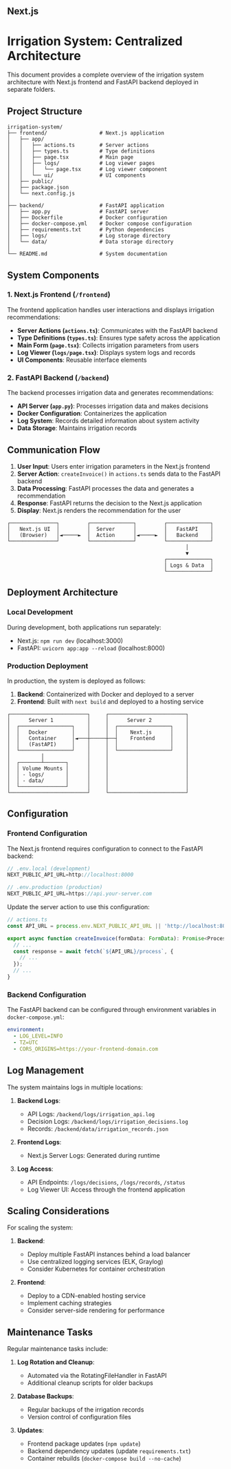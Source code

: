## Next.js



# Irrigation System: Centralized Architecture

This document provides a complete overview of the irrigation system architecture with Next.js frontend and FastAPI backend deployed in separate folders.

## Project Structure

```
irrigation-system/
├── frontend/                 # Next.js application
│   ├── app/
│   │   ├── actions.ts        # Server actions
│   │   ├── types.ts          # Type definitions
│   │   ├── page.tsx          # Main page
│   │   ├── logs/             # Log viewer pages
│   │   │   └── page.tsx      # Log viewer component
│   │   └── ui/               # UI components
│   ├── public/
│   ├── package.json
│   └── next.config.js
│
├── backend/                  # FastAPI application
│   ├── app.py                # FastAPI server
│   ├── Dockerfile            # Docker configuration
│   ├── docker-compose.yml    # Docker compose configuration
│   ├── requirements.txt      # Python dependencies
│   ├── logs/                 # Log storage directory
│   └── data/                 # Data storage directory
│
└── README.md                 # System documentation
```

## System Components

### 1. Next.js Frontend (`/frontend`)

The frontend application handles user interactions and displays irrigation recommendations:

- **Server Actions (`actions.ts`)**: Communicates with the FastAPI backend
- **Type Definitions (`types.ts`)**: Ensures type safety across the application
- **Main Form (`page.tsx`)**: Collects irrigation parameters from users
- **Log Viewer (`logs/page.tsx`)**: Displays system logs and records
- **UI Components**: Reusable interface elements

### 2. FastAPI Backend (`/backend`)

The backend processes irrigation data and generates recommendations:

- **API Server (`app.py`)**: Processes irrigation data and makes decisions
- **Docker Configuration**: Containerizes the application
- **Log System**: Records detailed information about system activity
- **Data Storage**: Maintains irrigation records

## Communication Flow

1. **User Input**: Users enter irrigation parameters in the Next.js frontend
2. **Server Action**: `createInvoice()` in `actions.ts` sends data to the FastAPI backend
3. **Data Processing**: FastAPI processes the data and generates a recommendation
4. **Response**: FastAPI returns the decision to the Next.js application
5. **Display**: Next.js renders the recommendation for the user

```
┌───────────────┐         ┌──────────────┐         ┌──────────────┐
│   Next.js UI  │         │  Server      │         │   FastAPI    │
│   (Browser)   │◄─────►  │  Action      │◄─────►  │   Backend    │
└───────────────┘         └──────────────┘         └──────────────┘
                                                          │
                                                          ▼
                                                   ┌──────────────┐
                                                   │ Logs & Data  │
                                                   └──────────────┘
```

## Deployment Architecture

### Local Development

During development, both applications run separately:

- Next.js: `npm run dev` (localhost:3000)
- FastAPI: `uvicorn app:app --reload` (localhost:8000)

### Production Deployment

In production, the system is deployed as follows:

1. **Backend**: Containerized with Docker and deployed to a server
2. **Frontend**: Built with `next build` and deployed to a hosting service

```
┌─────────────────────────┐     ┌─────────────────────────┐
│      Server 1           │     │      Server 2           │
│  ┌─────────────────┐    │     │  ┌─────────────────┐    │
│  │   Docker        │    │     │  │    Next.js      │    │
│  │   Container     │◄───┼─────┼──┤    Frontend     │    │
│  │   (FastAPI)     │    │     │  │                 │    │
│  └─────────────────┘    │     │  └─────────────────┘    │
│          │              │     │                         │
│  ┌───────┴───────┐      │     │                         │
│  │ Volume Mounts │      │     │                         │
│  │ - logs/       │      │     │                         │
│  │ - data/       │      │     │                         │
│  └───────────────┘      │     │                         │
└─────────────────────────┘     └─────────────────────────┘
```

## Configuration

### Frontend Configuration

The Next.js frontend requires configuration to connect to the FastAPI backend:

```typescript
// .env.local (development)
NEXT_PUBLIC_API_URL=http://localhost:8000

// .env.production (production)
NEXT_PUBLIC_API_URL=https://api.your-server.com
```

Update the server action to use this configuration:

```typescript
// actions.ts
const API_URL = process.env.NEXT_PUBLIC_API_URL || 'http://localhost:8000';

export async function createInvoice(formData: FormData): Promise<ProcessedFormData> {
  // ...
  const response = await fetch(`${API_URL}/process`, {
    // ...
  });
  // ...
}
```

### Backend Configuration

The FastAPI backend can be configured through environment variables in `docker-compose.yml`:

```yaml
environment:
  - LOG_LEVEL=INFO
  - TZ=UTC
  - CORS_ORIGINS=https://your-frontend-domain.com
```

## Log Management

The system maintains logs in multiple locations:

1. **Backend Logs**:
   - API Logs: `/backend/logs/irrigation_api.log`
   - Decision Logs: `/backend/logs/irrigation_decisions.log`
   - Records: `/backend/data/irrigation_records.json`

2. **Frontend Logs**:
   - Next.js Server Logs: Generated during runtime

3. **Log Access**:
   - API Endpoints: `/logs/decisions`, `/logs/records`, `/status`
   - Log Viewer UI: Access through the frontend application

## Scaling Considerations

For scaling the system:

1. **Backend**:
   - Deploy multiple FastAPI instances behind a load balancer
   - Use centralized logging services (ELK, Graylog)
   - Consider Kubernetes for container orchestration

2. **Frontend**:
   - Deploy to a CDN-enabled hosting service
   - Implement caching strategies
   - Consider server-side rendering for performance

## Maintenance Tasks

Regular maintenance tasks include:

1. **Log Rotation and Cleanup**:
   - Automated via the RotatingFileHandler in FastAPI
   - Additional cleanup scripts for older backups

2. **Database Backups**:
   - Regular backups of the irrigation records
   - Version control of configuration files

3. **Updates**:
   - Frontend package updates (`npm update`)
   - Backend dependency updates (update `requirements.txt`)
   - Container rebuilds (`docker-compose build --no-cache`)